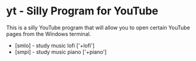 # yt - Silly Program for YouTube
This is a silly YouTube program that will allow you to open certain YouTube pages from the Windows terminal.


- [smlo] - study music lofi ['+lofi']
- [smpi] - study music piano ['+piano']

